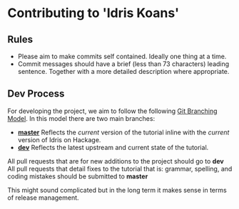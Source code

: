 # Contributing to 'Idris Koans'

## Rules

* Please aim to make commits self contained. Ideally one thing at a time.
* Commit messages should have a brief (less than 73 characters) leading
  sentence. Together with a more detailed description where appropriate.

## Dev Process

For developing the project, we aim to follow the following
[Git Branching Model][]. In this model there are two main branches:

* [**master**][] Reflects the _current_ version of the tutorial inline with the
  _current_ version of Idris on Hackage.
* [**dev**][] Reflects the latest upstream and current state of the tutorial.

All pull requests that are for new additions to the project should go to **dev**
All pull requests that detail fixes to the tutorial that is: grammar, spelling,
and coding mistakes should be submitted to **master**

This might sound complicated but in the long term it makes sense in terms of
release management.

[Git Branching Model]: http://nvie.com/posts/a-successful-git-branching-model
[**master**]: https://github.com/idris-hackers/idris-koans/tree/master
[**dev**]:    https://github.com/idris-hackers/idris-koans/tree/dev
